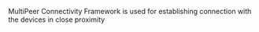 
MultiPeer Connectivity Framework is used for establishing connection
with the devices in close proximity
